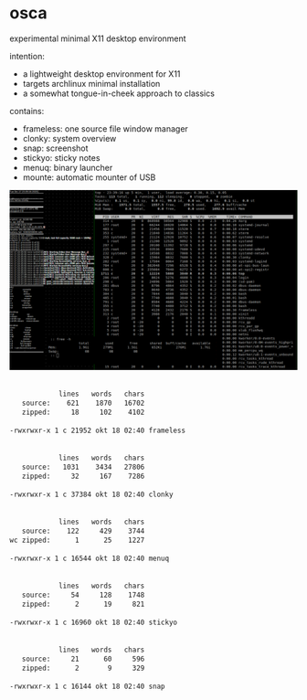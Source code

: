# osca

experimental minimal X11 desktop environment

intention:
* a lightweight desktop environment for X11
* targets archlinux minimal installation
* a somewhat tongue-in-cheek approach to classics

contains:
* frameless: one source file window manager
* clonky: system overview
* snap: screenshot
* stickyo: sticky notes
* menuq: binary launcher
* mounte: automatic mounter of USB

![screenshot](screenshots/frameless-archlinux-1.png)

```

            lines   words   chars
   source:    621    1870   16702
   zipped:     18     102    4102

-rwxrwxr-x 1 c 21952 okt 18 02:40 frameless


            lines   words   chars
   source:   1031    3434   27806
   zipped:     32     167    7286

-rwxrwxr-x 1 c 37384 okt 18 02:40 clonky


            lines   words   chars
   source:    122     429    3744
wc zipped:      1      25    1227

-rwxrwxr-x 1 c 16544 okt 18 02:40 menuq


            lines   words   chars
   source:     54     128    1748
   zipped:      2      19     821

-rwxrwxr-x 1 c 16960 okt 18 02:40 stickyo


            lines   words   chars
   source:     21      60     596
   zipped:      2       9     329

-rwxrwxr-x 1 c 16144 okt 18 02:40 snap

```
